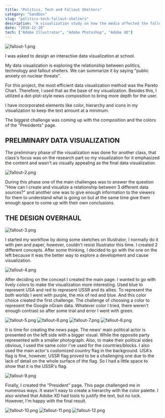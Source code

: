 ```yaml
---
title: "Politics, Tech and Fallout Shelters"
category: "Sandbox"
slug: "politics-tech-fallout-shelters"
description: "A visualization study on how the media affected the fallout shelter craze."
date: "2018-12-20"
tech: ["Adobe Illustrator", "Adobe Photoshop", "Adobe XD"]
---
```


![fallout-1.png](fallout-1.png)

I was asked to design an interactive data visualization at school.

My data visualization is exploring the relationship between politics, technology and fallout shelters. We can summarize it by saying "public anxiety on nuclear threats".

For this project, the most efficient data visualization method was the Pareto Chart. Therefore, I used that as the base of my visualization. Besides this, I utilized a dot-plot-style news composition to bring more depth for the user.

I have incorporated elements like color, hierarchy and icons in my visualization to keep the text amount at a minimum.

The biggest challenge was coming up with the composition and the colors of the "Presidents" page.

## PRELIMINARY DATA VISUALIZATION

The preliminary phase of the visualization was done for another class, that class's focus was on the research part so my visualization for it emphasized the content and wasn't as visually appealing as the final data visualization.

![fallout-2.png](fallout-2.png)

During this phase one of the main challenges was to answer the question "How can I create and visualize a relationship between 3 different data sources?" and another one was to give enough information to the viewers for them to understand what is going on but at the same time give them enough space to come up with their own conclusions.

## THE DESIGN OVERHAUL

![fallout-3.png](fallout-3.png)

I started my workflow by doing some sketches on Illustrator, I normally do it with pen and paper, however, couldn't resist Illustrator this time. I created 2 different concepts. After some thinking, I decided to go with the one on the left because it was the better way to explore a development and cause visualization.

![fallout-4.png](fallout-4.png)

After deciding on the concept I created the main page. I wanted to go with lively colors to make the visualization more interesting. Used blue to represent USA and red to represent USSR and its allies. To represent the both worlds I went with purple, the mix of red and blue. And this color choice created the first challenge. The challenge of choosing a color to represent the Google nGram data. Whatever color I tried, there weren't enough contrast so after some trial and error I went with green.

![fallout-5.png](fallout-5.png)
![fallout-6.png](fallout-6.png)
![fallout-7.png](fallout-7.png)
![fallout-8.png](fallout-8.png)

It is time for creating the news page. The news' main political actor is presented on the left side with a bigger visual. While the opposite party represented with a smaller photograph. Also, to make their political sides obvious, I used the same color I've used for the countries/blocks. I also used the main actor's customized country flag in the background. USA's flag is fine, however, USSR flag proved to be a challenging one due to the lack of detail on the whole surface of the flag. So I had a little space to show that it is the USSR's flag.

![fallout-9.png](fallout-9.png)

Finally, I created the "President" page. This page challenged me in numerous ways. It wasn't easy to create a hierarchy with the color palette. I also wished that Adobe XD had tools to justify the text, but no luck. However, I'm happy with the final result.

![fallout-10.png](fallout-10.png)
![fallout-11.png](fallout-11.png)
![fallout-12.png](fallout-12.png)
